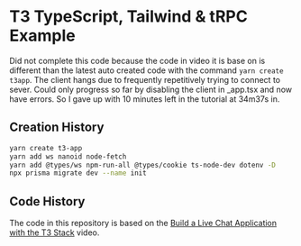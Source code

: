 # T3 TypeScript, Tailwind & tRPC Example

Did not complete this code because the code in video
it is base on is different than the latest auto created
code with the command
`yarn create t3app`.
The client hangs due to frequently repetitively trying
to connect to sever.
Could only progress so far by disabling the client in
\_app.tsx and now have errors.
So I gave up with 10 minutes left in the tutorial at 34m37s in.

## Creation History

```bash
yarn create t3-app
yarn add ws nanoid node-fetch
yarn add @types/ws npm-run-all @types/cookie ts-node-dev dotenv -D
npx prisma migrate dev --name init
```

## Code History

The code in this repository is based on the
[Build a Live Chat Application with the T3 Stack](https://youtu.be/dXRRY37MPuk)
video.
